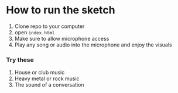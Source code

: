 # How to run the sketch

1. Clone repo to your computer
2. open `index.html`
3. Make sure to allow microphone access
4. Play any song or audio into the microphone and enjoy the visuals

### Try these
1. House or club music
2. Heavy metal or rock music
3. The sound of a conversation
